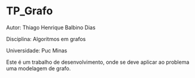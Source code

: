 # TP_Grafo

Autor: Thiago Henrique Balbino Dias

Disciplina: Algoritmos em grafos

Universidade: Puc Minas

Este é um trabalho de desenvolvimento, onde se deve aplicar 
ao problema uma modelagem de grafo.
